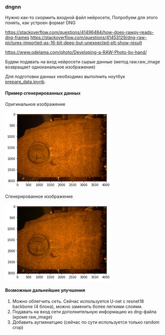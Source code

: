 ### dngnn

Нужно как-то скормить входной файл нейросети, Попробуем для этого понять, как устроен формат DNG

https://stackoverflow.com/questions/41496484/how-does-rawpy-reads-dng-frames
https://stackoverflow.com/questions/41453129/dng-raw-pictures-imported-as-16-bit-deep-but-unexpected-plt-show-result

https://www.odelama.com/photo/Developing-a-RAW-Photo-by-hand/

Будем подавать на вход нейросети сырые данные (метод raw.raw_image возвращает одноканальное изображение)

Для подготовки данных необходимо выполнить ноутбук [prepare_data.ipynb](https://github.com/altimerk/dngnn/blob/main/prepare_data.ipynb).

#### Пример сгенерированных данных

Оригинальное изображение

![alt_text](https://github.com/altimerk/dngnn/blob/main/img/original.png "Оригинальное изображение")

Сгенерированное изображение

![alt_text](https://github.com/altimerk/dngnn/blob/main/img/generated.png "Сгенерированное изображение")

#### Возможные дальнейшие улучшения

1. Можно облегчить сеть. Сейчас используется U-net с resnet18 backbone (4 блока), можно заменить более легкими слоями.
2. Подавать на вход сети дополнительную информацию из dng-файла (кроме raw_image)
3. Добавить аугменатцию (сейчас по сути используется только random crop)

